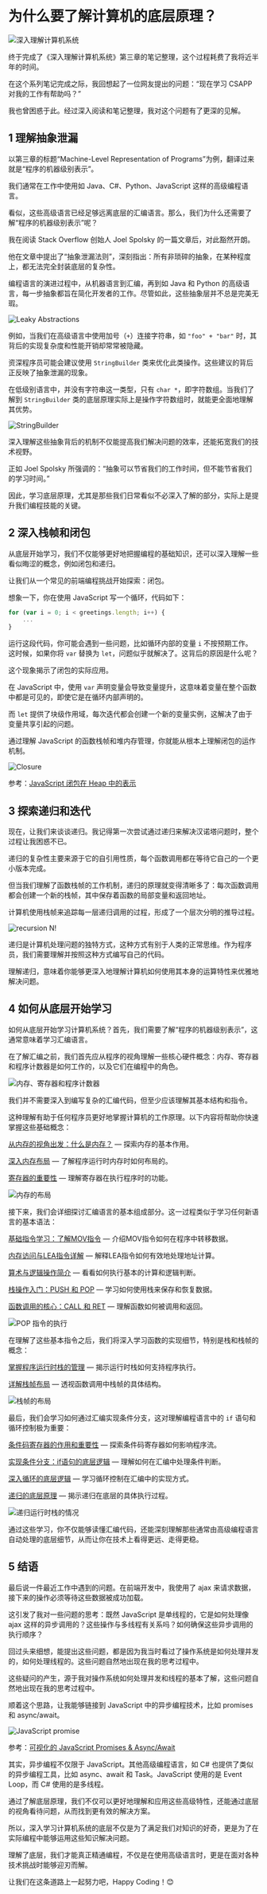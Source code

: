 
# 为什么要了解计算机的底层原理？

![深入理解计算机系统](../doc/illustrations/summary/summary05.jpg)

终于完成了《深入理解计算机系统》第三章的笔记整理，这个过程耗费了我将近半年的时间。

在这个系列笔记完成之际，我回想起了一位网友提出的问题：“现在学习 CSAPP 对我的工作有帮助吗？”

我也曾困惑于此。经过深入阅读和笔记整理，我对这个问题有了更深的见解。

## 1 理解抽象泄漏

以第三章的标题“Machine-Level Representation of Programs”为例，翻译过来就是“程序的机器级别表示”。

我们通常在工作中使用如 Java、C#、Python、JavaScript 这样的高级编程语言。

看似，这些高级语言已经足够远离底层的汇编语言。那么，我们为什么还需要了解“程序的机器级别表示”呢？

我在阅读 Stack Overflow 创始人 Joel Spolsky 的一篇文章后，对此豁然开朗。

他在文章中提出了“抽象泄漏法则”，深刻指出：所有非琐碎的抽象，在某种程度上，都无法完全封装底层的复杂性。

编程语言的演进过程中，从机器语言到汇编，再到如 Java 和 Python 的高级语言，每一步抽象都旨在简化开发者的工作。尽管如此，这些抽象层并不总是完美无瑕。

![Leaky Abstractions](../doc/illustrations/summary/summary01.png)

例如，当我们在高级语言中使用加号（`+`）连接字符串，如 `"foo" + "bar"` 时，其背后的实现复杂度和性能开销却常常被隐藏。

资深程序员可能会建议使用 `StringBuilder` 类来优化此类操作。这些建议的背后正反映了抽象泄漏的现象。

在低级别语言中，并没有字符串这一类型，只有 `char *`，即字符数组。当我们了解到 `StringBuilder` 类的底层原理实际上是操作字符数组时，就能更全面地理解其优势。

![StringBuilder](../doc/illustrations/summary/summary02.png)

深入理解这些抽象背后的机制不仅能提高我们解决问题的效率，还能拓宽我们的技术视野。

正如 Joel Spolsky 所强调的：“抽象可以节省我们的工作时间，但不能节省我们的学习时间。”

因此，学习底层原理，尤其是那些我们日常看似不必深入了解的部分，实际上是提升我们编程技能的关键。

## 2 深入栈帧和闭包

从底层开始学习，我们不仅能够更好地把握编程的基础知识，还可以深入理解一些看似晦涩的概念，例如闭包和递归。

让我们从一个常见的前端编程挑战开始探索：闭包。

想象一下，你在使用 JavaScript 写一个循环，代码如下：

```javascript
for (var i = 0; i < greetings.length; i++) {
    ...
}
```

运行这段代码，你可能会遇到一些问题，比如循环内部的变量 `i` 不按预期工作。这时候，如果你将 `var` 替换为 `let`，问题似乎就解决了。这背后的原因是什么呢？

这个现象揭示了闭包的实际应用。

在 JavaScript 中，使用 `var` 声明变量会导致变量提升，这意味着变量在整个函数中都是可见的，即使它是在循环内部声明的。

而 `let` 提供了块级作用域，每次迭代都会创建一个新的变量实例，这解决了由于变量共享引起的问题。

通过理解 JavaScript 的函数栈帧和堆内存管理，你就能从根本上理解闭包的运作机制。

![Closure](../doc/illustrations/summary/summary03.png)

参考：[JavaScript 闭包在 Heap 中的表示](https://zhuanlan.zhihu.com/p/468527405)

## 3 探索递归和迭代

现在，让我们来谈谈递归。我记得第一次尝试通过递归来解决汉诺塔问题时，整个过程让我困惑不已。

递归的复杂性主要来源于它的自引用性质，每个函数调用都在等待它自己的一个更小版本完成。

但当我们理解了函数栈帧的工作机制，递归的原理就变得清晰多了：每次函数调用都会创建一个新的栈帧，其中保存着函数的局部变量和返回地址。

计算机使用栈帧来追踪每一层递归调用的过程，形成了一个层次分明的推导过程。

![recursion N!](../doc/illustrations/recursion/recursion.gif)

递归是计算机处理问题的独特方式，这种方式有别于人类的正常思维。作为程序员，我们需要理解并按照这种方式编写自己的代码。

理解递归，意味着你能够更深入地理解计算机如何使用其本身的运算特性来优雅地解决问题。

## 4 如何从底层开始学习

如何从底层开始学习计算机系统？首先，我们需要了解“程序的机器级别表示”，这通常意味着学习汇编语言。

在了解汇编之前，我们首先应从程序的视角理解一些核心硬件概念：内存、寄存器和程序计数器是如何工作的，以及它们在编程中的角色。

![内存、寄存器和程序计数器](../doc/illustrations/register/register01.png)

我们并不需要深入到编写复杂的汇编代码，但至少应该理解其基本结构和指令。

这种理解有助于任何程序员更好地掌握计算机的工作原理。以下内容将帮助你快速掌握这些基础概念：

[从内存的视角出发：什么是内存？](./01内存.md) — 探索内存的基本作用。

[深入内存布局](./02内存的布局.md) — 了解程序运行时内存时如何布局的。

[寄存器的重要性](./03寄存器.md) — 理解寄存器在执行程序时的功能。

![内存的布局](../doc/illustrations/memory/memory07_1.png)

接下来，我们会详细探讨汇编语言的基本组成部分。这一过程类似于学习任何新语言的基本语法：

[基础指令学习：了解MOV指令](./mpweixin/04指令1MOV.md) — 介绍MOV指令如何在程序中转移数据。

[内存访问与LEA指令详解](./mpweixin/05指令2LEA.md) — 解释LEA指令如何有效地处理地址计算。

[算术与逻辑操作简介](./mpweixin/06指令算术和逻辑.md) — 看看如何执行基本的计算和逻辑判断。

[栈操作入门：PUSH 和 POP](./mpweixin/07指令push和pop.md) — 学习如何使用栈来保存和恢复数据。

[函数调用的核心：CALL 和 RET](./mpweixin/08指令call和ret.md) — 理解函数如何被调用和返回。

![POP 指令的执行](../doc/illustrations/stack/stack04.gif)

在理解了这些基本指令之后，我们将深入学习函数的实现细节，特别是栈和栈帧的概念：

[掌握程序运行时栈的管理](./mpweixin/09运行时栈.md) — 揭示运行时栈如何支持程序执行。

[详解栈帧布局](./mpweixin/10栈帧的布局.md) — 透视函数调用中栈帧的具体结构。

![栈帧的布局](../doc/illustrations/runtimestack/stack0305.png)

最后，我们会学习如何通过汇编实现条件分支，这对理解编程语言中的 `if` 语句和循环控制极为重要：

[条件码寄存器的作用和重要性](./mpweixin/11条件码寄存器.md) — 探索条件码寄存器如何影响程序流。

[实现条件分支：if语句的底层逻辑](./mpweixin/12条件控制.md) — 理解如何在汇编中处理条件判断。

[深入循环的底层逻辑](./mpweixin/13循环.md) — 学习循环控制在汇编中的实现方式。

[递归的底层原理](./mpweixin/14递归.md) — 揭示递归在底层的具体执行过程。

![递归运行时栈的情况](../doc/illustrations/recursion/recursion0108.gif)

通过这些学习，你不仅能够读懂汇编代码，还能深刻理解那些通常由高级编程语言自动处理的底层细节，从而让你在技术上看得更远、走得更稳。

## 5 结语

最后说一件最近工作中遇到的问题。在前端开发中，我使用了 ajax 来请求数据，接下来的操作必须等待这些数据被成功加载。

这引发了我对一些问题的思考：既然 JavaScript 是单线程的，它是如何处理像 ajax 这样的异步调用的？这些操作与多线程有关系吗？如何确保这些异步调用的执行顺序？

回过头来细想，能提出这些问题，都是因为我当时看过了操作系统是如何处理并发的，如何处理线程的。这些问题自然地出现在我的思考过程中。

这些疑问的产生，源于我对操作系统如何处理并发和线程的基本了解，这些问题自然地出现在我的思考过程中。

顺着这个思路，让我能够链接到 JavaScript 中的异步编程技术，比如 promises 和 async/await。

![JavaScript promise](../doc/illustrations/summary/gif15.gif)

参考：[可视化的 JavaScript Promises & Async/Await](https://zhuanlan.zhihu.com/p/467601693)

其实，异步编程不仅限于 JavaScript。其他高级编程语言，如 C# 也提供了类似的异步编程工具，比如 async、await 和 Task。JavaScript 使用的是 Event Loop，而 C# 使用的是多线程。

通过了解底层原理，我们不仅可以更好地理解和应用这些高级特性，还能通过底层的视角看待问题，从而找到更有效的解决方案。

所以，深入学习计算机系统的底层不仅是为了满足我们对知识的好奇，更是为了在实际编程中能够运用这些知识解决问题。

理解了底层，我们才能真正精通编程，不仅是在使用高级语言时，更是在面对各种技术挑战时能够迎刃而解。

让我们在这条道路上一起努力吧，Happy Coding！😊